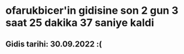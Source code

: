 # ofarukbicer'in gidisine son 2 gun 3 saat 25 dakika 37 saniye kaldi

## Gidis tarihi: 30.09.2022 :(